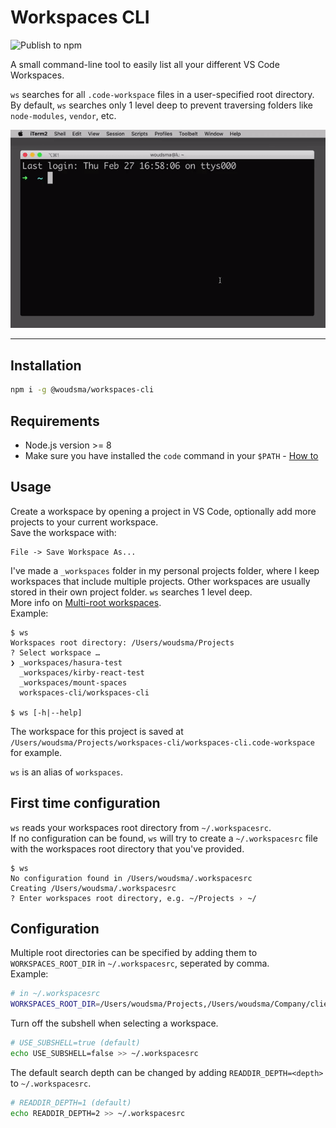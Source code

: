# Workspaces CLI  
![Publish to npm](https://github.com/woudsma/workspaces-cli/workflows/Publish%20to%20npm/badge.svg?branch=master)  

A small command-line tool to easily list all your different VS Code Workspaces.  

`ws` searches for all `.code-workspace` files in a user-specified root directory.  
By default, `ws` searches only 1 level deep to prevent traversing folders like `node-modules`, `vendor`, etc.

![workspaces-cli-demo](assets/workspace-cli-demo.gif)

---
## Installation  
```sh
npm i -g @woudsma/workspaces-cli
```

## Requirements  
- Node.js version >= 8
- Make sure you have installed the `code` command in your `$PATH` - [How to](https://code.visualstudio.com/docs/setup/mac#_launching-from-the-command-line)

## Usage  
Create a workspace by opening a project in VS Code, optionally add more projects to your current workspace.  
Save the workspace with:  
```
File -> Save Workspace As...
```

I've made a `_workspaces` folder in my personal projects folder, where I keep workspaces that include multiple projects. Other workspaces are usually stored in their own project folder. `ws` searches 1 level deep.  
More info on [Multi-root workspaces](https://github.com/microsoft/vscode-docs/blob/master/docs/editor/multi-root-workspaces.md).  
Example:
```
$ ws
Workspaces root directory: /Users/woudsma/Projects
? Select workspace …
❯ _workspaces/hasura-test
  _workspaces/kirby-react-test
  _workspaces/mount-spaces
  workspaces-cli/workspaces-cli

$ ws [-h|--help]
```
The workspace for this project is saved at `/Users/woudsma/Projects/workspaces-cli/workspaces-cli.code-workspace` for example.  

`ws` is an alias of `workspaces`.  

## First time configuration  
`ws` reads your workspaces root directory from `~/.workspacesrc`.  
If no configuration can be found, `ws` will try to create a `~/.workspacesrc` file with the workspaces root directory that you've provided.  
```
$ ws
No configuration found in /Users/woudsma/.workspacesrc
Creating /Users/woudsma/.workspacesrc
? Enter workspaces root directory, e.g. ~/Projects › ~/
```
## Configuration  
Multiple root directories can be specified by adding them to `WORKSPACES_ROOT_DIR` in `~/.workspacesrc`, seperated by comma.  
Example:
```sh
# in ~/.workspacesrc
WORKSPACES_ROOT_DIR=/Users/woudsma/Projects,/Users/woudsma/Company/clients
```

Turn off the subshell when selecting a workspace.
```sh
# USE_SUBSHELL=true (default)
echo USE_SUBSHELL=false >> ~/.workspacesrc
```
The default search depth can be changed by adding `READDIR_DEPTH=<depth>` to `~/.workspacesrc`.
```sh
# READDIR_DEPTH=1 (default)
echo READDIR_DEPTH=2 >> ~/.workspacesrc
```
